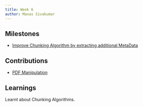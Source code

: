 ```yaml
---
title: Week 6
author: Manas Sivakumar
---
```


## Milestones
- [Improve Chunking Algorithm by extracting additional MetaData](https://github.com/Samagra-Development/ai-tools/issues/235)

## Contributions
- [PDF Manipulation]()

## Learnings
Learnt about Chunking Algorithms. 

